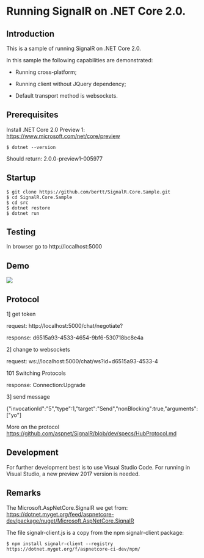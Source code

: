 # Running SignalR on .NET Core 2.0.

## Introduction

This is a sample of running SignalR on .NET Core 2.0.

In this sample the following capabilities are demonstrated:

- Running cross-platform;

- Running client without JQuery dependency;

- Default transport method is websockets.

## Prerequisites 

Install .NET Core 2.0 Preview 1: https://www.microsoft.com/net/core/preview

```
$ dotnet --version
```

Should return: 2.0.0-preview1-005977

## Startup

```
$ git clone https://github.com/bertt/SignalR.Core.Sample.git
$ cd SignalR.Core.Sample
$ cd src
$ dotnet restore
$ dotnet run
```

## Testing 

In browser go to http://localhost:5000

## Demo 

<img src = "signalr_core.gif"/>

## Protocol

1] get token

request: http://localhost:5000/chat/negotiate?

response: d6515a93-4533-4654-9bf6-530718bc8e4a

2] change to websockets

request: ws://localhost:5000/chat/ws?id=d6515a93-4533-4

101 Switching Protocols

response: Connection:Upgrade

3] send message

{"invocationId":"5","type":1,"target":"Send","nonBlocking":true,"arguments":["yo"]

More on the protocol https://github.com/aspnet/SignalR/blob/dev/specs/HubProtocol.md

## Development

For further development best is to use Visual Studio Code. For running in Visual Studio, a new preview 2017 version is needed.

## Remarks

The Microsoft.AspNetCore.SignalR we get from: https://dotnet.myget.org/feed/aspnetcore-dev/package/nuget/Microsoft.AspNetCore.SignalR

The file signalr-client.js is a copy from the npm signalr-client package:

```
$ npm install signalr-client --registry https://dotnet.myget.org/f/aspnetcore-ci-dev/npm/
```
